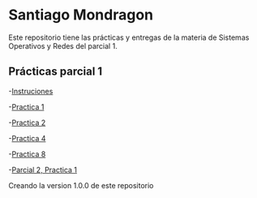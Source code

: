 # Santiago Mondragon

Este repositorio tiene las prácticas y entregas de la materia de Sistemas Operativos y
Redes del parcial 1.

## Prácticas parcial 1

-[Instruciones](./README.md)

-[Practica 1](./Practica1.md)

-[Practica 2](./Practica2.md)

-[Practica 4](https://github.com/SantiDEV2/practica4)

-[Practica 8](./Practica8.md)

-[Parcial 2, Practica 1](https://github.com/SantiDEV2/Parcial-2-Pr-ctica-1)

Creando la version 1.0.0 de este repositorio